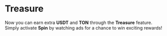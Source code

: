 # Treasure

Now you can earn extra **USDT** and **TON** through the **Treasure** feature. Simply activate **Spin** by watching ads for a chance to win exciting rewards!

